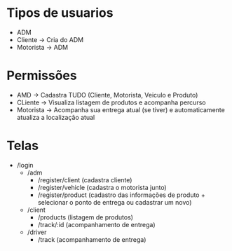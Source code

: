 # Tipos de usuarios

- ADM
- Cliente -> Cria do ADM
- Motorista -> ADM

# Permissões

- AMD -> Cadastra TUDO (Cliente, Motorista, Veiculo e Produto)
- CLiente -> Visualiza listagem de produtos e acompanha percurso
- Motorista -> Acompanha sua entrega atual (se tiver) e automaticamente atualiza a localização atual

# Telas

- /login
  - /adm
    - /register/client (cadastra cliente)
    - /register/vehicle (cadastra o motorista junto)
    - /register/product (cadastro das informações de produto + selecionar o ponto de entrega ou cadastrar um novo)
  - /client
    - /products (listagem de produtos)
    - /track/:id (acompanhamento de entrega)
  - /driver
    - /track (acompanhamento de entrega)
